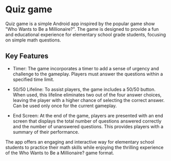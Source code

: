 # Quiz game

 Quiz game is a simple Android app inspired by the popular game show "Who Wants to Be a Millionaire?". The game is designed to provide a fun and educational experience for elementary school grade students, focusing on simple math questions.

## Key Features

- Timer: The game incorporates a timer to add a sense of urgency and challenge to the gameplay. Players must answer the questions within a specified time limit.

- 50/50 Lifeline: To assist players, the game includes a 50/50 button. When used, this lifeline eliminates two out of the four answer choices, leaving the player with a higher chance of selecting the correct answer. Can be used only once for the current gameplay.

- End Screen: At the end of the game, players are presented with an end screen that displays the total number of questions answered correctly and the number of unanswered questions. This provides players with a summary of their performance.

The app offers an engaging and interactive way for elementary school students to practice their math skills while enjoying the thrilling experience of the Who Wants to Be a Millionaire? game format.
